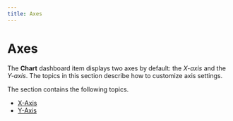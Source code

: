 ```yaml
---
title: Axes
---
```

# Axes
The **Chart** dashboard item displays two axes by default: the _X-axis_ and the _Y-axis_. The topics in this section describe how to customize axis settings.

The section contains the following topics.
* [X-Axis](../../../../../dashboard-for-desktop/articles/dashboard-designer/designing-dashboard-items/chart/axes/x-axis.md)
* [Y-Axis](../../../../../dashboard-for-desktop/articles/dashboard-designer/designing-dashboard-items/chart/axes/y-axis.md)